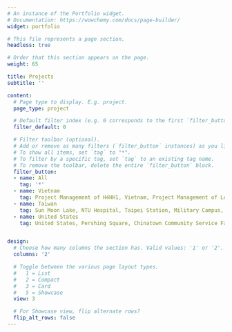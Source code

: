 ```yaml
---
# An instance of the Portfolio widget.
# Documentation: https://wowchemy.com/docs/page-builder/
widget: portfolio

# This file represents a page section.
headless: true

# Order that this section appears on the page.
weight: 65

title: Projects
subtitle: ''

content:
  # Page type to display. E.g. project.
  page_type: project

  # Default filter index (e.g. 0 corresponds to the first `filter_button` instance below).
  filter_default: 0

  # Filter toolbar (optional).
  # Add or remove as many filters (`filter_button` instances) as you like.
  # To show all items, set `tag` to "*".
  # To filter by a specific tag, set `tag` to an existing tag name.
  # To remove the toolbar, delete the entire `filter_button` block.
  filter_button:
  - name: All
    tag: '*'
  - name: Vietnam 
    tag: Project Management of H4HH1, Vietnam, Project Management of Lot A3, The One West Lake, Park Height Villas, Embassy Bayview, Project Management of Park Height 10, Park Height 15, One Park Height Villas, Park Heights 8
  - name: Taiwan
    tag: Sun Moon Lake, NTU Hospital, Taipei Station, Military Campus, NTUB Taoyuan Campus, NTU, Taipei City, NTHU, Executive Enforcement Department, Liang-Zheng Office, Sun Yat-Sen Memorial Hall, Guanshan Art Center, Taoyuan Agricultural Cultural Park, Hschinchu City Military Museum, Hakka Cultural Exhibition Hall, Pingtun Fishing Pier, Lantan Scenic Area, Taiwan, Jiayi County, Alishan Fushan Trail, Tainan Seaport
  - name: United States
    tag: United States, Pershing Square, Chinatown Community Service Facility


design:
  # Choose how many columns the section has. Valid values: '1' or '2'.
  columns: '2'

  # Toggle between the various page layout types.
  #   1 = List
  #   2 = Compact
  #   3 = Card
  #   5 = Showcase
  view: 3

  # For Showcase view, flip alternate rows?
  flip_alt_rows: false
---
```

